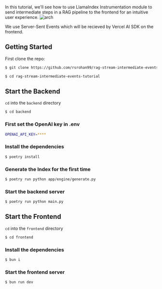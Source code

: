In this tutorial, we'll see how to use LlamaIndex Instrumentation module to send intermediate steps in a RAG pipeline to the frontend for an intuitive user experience.
![arch](https://github.com/rsrohan99/rag-stream-intermediate-events-tutorial/assets/62835870/e981ab13-0262-4869-b3a0-99aaf89e0b36)

We use Server-Sent Events which will be recieved by Vercel AI SDK on the frontend.

## Getting Started

First clone the repo:

```bash
$ git clone https://github.com/rsrohan99/rag-stream-intermediate-events-tutorial.git

$ cd rag-stream-intermediate-events-tutorial
```

## Start the Backend

`cd` into the `backend` directory

```bash
$ cd backend
```

### First set the OpenAI key in .env

```bash
OPENAI_API_KEY=****
```

### Install the dependencies

```bash
$ poetry install
```

### Generate the Index for the first time

```bash
$ poetry run python app/engine/generate.py
```

### Start the backend server

```bash
$ poetry run python main.py
```

## Start the Frontend

`cd` into the `frontend` directory

```bash
$ cd frontend
```

### Install the dependencies

```bash
$ bun i
```

### Start the frontend server

```bash
$ bun run dev
```
